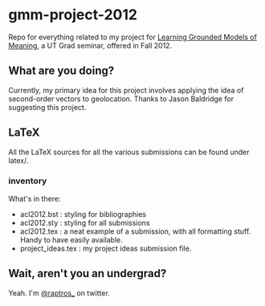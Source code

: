 gmm-project-2012
================
Repo for everything related to my project for [Learning Grounded Models of
Meaning][gmm], a UT Grad seminar, offered in Fall 2012. 

## What are you doing?
Currently, my primary idea for this project involves applying the idea of
second-order vectors to geolocation. Thanks to Jason Baldridge for suggesting
this project.

## LaTeX
All the LaTeX sources for all the various submissions can be found under
latex/. 

### inventory
What's in there:
* acl2012.bst : styling for bibliographies
* acl2012.sty : styling for all submissions
* acl2012.tex : a neat example of a submission, with all formatting stuff.
  Handy to have easily available.
* project\_ideas.tex : my project ideas submission file.

## Wait, aren't you an undergrad?
Yeah. I'm [@raptros_][my twitter] on twitter. 

[gmm]: http://gmm-f12.utcompling.com/home "LIN 386M Home"
[my twitter]: http://twitter.com/raptros_ "aidan coyne"
